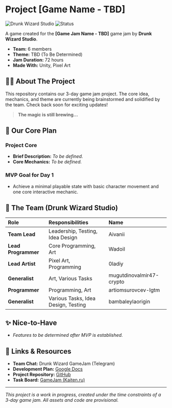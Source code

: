 # Project [Game Name - TBD]

![Drunk Wizard Studio](https://img.shields.io/badge/Studio-Drunk%20Wizard%20Studio-blueviolet)
![Status](https://img.shields.io/badge/Status-In%20Development-orange)

A game created for the **[Game Jam Name - TBD]** game jam by **Drunk Wizard Studio**.

*   **Team:** 6 members
*   **Theme:** TBD (To Be Determined)
*   **Jam Duration:** 72 hours
*   **Made With:** Unity, Pixel Art

## 🧙‍♂️ About The Project

This repository contains our 3-day game jam project. The core idea, mechanics, and theme are currently being brainstormed and solidified by the team. Check back soon for exciting updates!

> **The magic is still brewing...**

## 🎯 Our Core Plan

### Project Core
*   **Brief Description:** *To be defined.*
*   **Core Mechanics:** *To be defined.*

### MVP Goal for Day 1
*   Achieve a minimal playable state with basic character movement and one core interactive mechanic.

## 👥 The Team (Drunk Wizard Studio)

| Role | Responsibilities | Name |
| :--- | :--- | :--- |
| **Team Lead** | Leadership, Testing, Idea Design | Aivanii |
| **Lead Programmer** | Core Programming, Art | Wadoil |
| **Lead Artist** | Pixel Art, Programming | 0ladiy |
| **Generalist** | Art, Various Tasks | mugutdinovalmir47-crypto |
| **Programmer** | Programming, Art | artiomsurovcev-lgtm |
| **Generalist** | Various Tasks, Idea Design, Testing | bambaleylaorigin |

## ✨ Nice-to-Have
*   *Features to be determined after MVP is established.*

## 🔗 Links & Resources

*   **Team Chat:** Drunk Wizard GameJam (Telegram)
*   **Development Plan:** [Google Docs](https://docs.google.com/document/d/1X9zDDeckcs-F3LEd3ZCrl0aDkhLhaqSuJe7dqbzi8MQ/edit?usp=sharing)
*   **Project Repository:** [GitHub](https://github.com/Aivanii/Drunk_Wizard_GameJam.git)
*   **Task Board:** [GameJam (Kaiten.ru)](https://app.kaiten.ru/space/...)

---

*This project is a work in progress, created under the time constraints of a 3-day game jam. All assets and code are provisional.*
